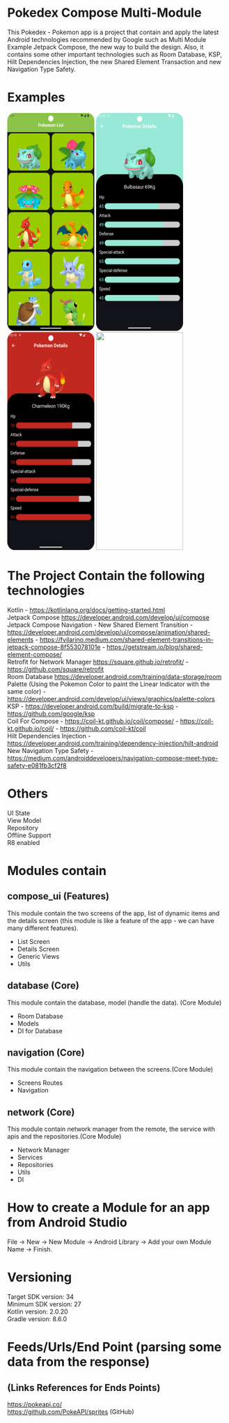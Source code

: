 # Pokedex Compose Multi-Module
This Pokedex - Pokemon app is a project that contain and apply the latest Android technologies recommended by Google such as Multi Module Example Jetpack Compose, the new way to build the design.
Also, it contains some other important technologies such as Room Database, KSP, Hilt Dependencies Injection, the new Shared Element Transaction and new Navigation Type Safety.

# Examples
<p align="left">
  <a title="simulator_image"><img src="examples/Screenshot_20240511_012335.png" height="500" width="200"></a>
  <a title="simulator_image"><img src="examples/Screenshot_20240816_221338.png" height="500" width="200"></a>
  <a title="simulator_image"><img src="examples/Screenshot_20240816_221449.png" height="500" width="200"></a>
  <a title="simulator_image"><img src="examples/example_gif1.gif" height="500" width="200"></a>
</p>

# The Project Contain the following technologies
Kotlin - https://kotlinlang.org/docs/getting-started.html <br />
Jetpack Compose https://developer.android.com/develop/ui/compose <br />
Jetpack Compose Navigation - New Shared Element Transition - https://developer.android.com/develop/ui/compose/animation/shared-elements - https://fvilarino.medium.com/shared-element-transitions-in-jetpack-compose-8f553078101e - https://getstream.io/blog/shared-element-compose/  <br />
Retrofit for Network Manager https://square.github.io/retrofit/ - https://github.com/square/retrofit <br />
Room Database https://developer.android.com/training/data-storage/room <br />
Palette (Using the Pokemon Color to paint the Linear Indicator with the same color) - https://developer.android.com/develop/ui/views/graphics/palette-colors <br />
KSP - https://developer.android.com/build/migrate-to-ksp - https://github.com/google/ksp <br />
Coil For Compose - https://coil-kt.github.io/coil/compose/ - https://coil-kt.github.io/coil/ - https://github.com/coil-kt/coil <br />
Hilt Dependencies Injection - https://developer.android.com/training/dependency-injection/hilt-android <br />
New Navigation Type Safety - https://medium.com/androiddevelopers/navigation-compose-meet-type-safety-e081fb3cf2f8 <br />

# Others
UI State <br />
View Model <br />
Repository <br />
Offline Support <br />
R8 enabled <br />

# Modules contain
## compose_ui (Features)
This module contain the two screens of the app, list of dynamic items and the details screen (this module is like a feature of the app - we can have many different features).
- List Screen
- Details Screen
- Generic Views
- Utils
## database (Core)
This module contain the database, model (handle the data). (Core Module)
- Room Database
- Models
- DI for Database
## navigation (Core)
This module contain the navigation between the screens.(Core Module)
- Screens Routes
- Navigation
## network (Core)
This module contain network manager from the remote, the service with apis and the repositories.(Core Module)
- Network Manager
- Services
- Repositories
- Utils
- DI

# How to create a Module for an app from Android Studio
File -> New -> New Module -> Android Library -> Add your own Module Name -> Finish.

# Versioning
Target SDK version: 34 <br />
Minimum SDK version: 27 <br />
Kotlin version: 2.0.20 <br />
Gradle version: 8.6.0 <br />

# Feeds/Urls/End Point (parsing some data from the response)
## (Links References for Ends Points)
https://pokeapi.co/ <br />
https://github.com/PokeAPI/sprites (GitHub) <br />